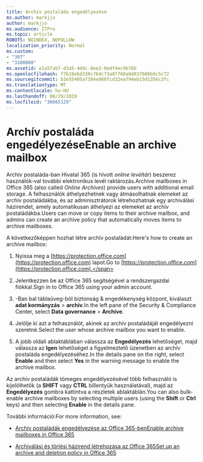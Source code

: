 ```yaml
---
title: Archív postaláda engedélyezése
ms.author: markjjo
author: markjjo
ms.audience: ITPro
ms.topic: article
ROBOTS: NOINDEX, NOFOLLOW
localization_priority: Normal
ms.custom:
- "307"
- "3100008"
ms.assetid: e1a5fab7-d3a5-4d4c-8ee2-0edf4ec9b76b
ms.openlocfilehash: f7b18ebd330c764c73a8f760a0d837686b9c5c72
ms.sourcegitcommit: b3e55405af384e868fcd32ea794eb15d1356c3fc
ms.translationtype: MT
ms.contentlocale: hu-HU
ms.lasthandoff: 08/29/2019
ms.locfileid: "36665129"
---
```

# <a name="enable-an-archive-mailbox"></a><span data-ttu-id="b6668-102">Archív postaláda engedélyezése</span><span class="sxs-lookup"><span data-stu-id="b6668-102">Enable an archive mailbox</span></span>

<span data-ttu-id="b6668-103">Archív postaláda-ban Hivatal 365 (is hívott *online levéltár*) beszerez használók-val további elektronikus levél raktározás.</span><span class="sxs-lookup"><span data-stu-id="b6668-103">Archive mailboxes in Office 365 (also called  *Online Archives*) provide users with additional email storage.</span></span> <span data-ttu-id="b6668-104">A felhasználók áthelyezhetnek vagy átmásolhatnak elemeket az archív postaládákba, és az adminisztrátorok létrehozhatnak egy archiválási házirendet, amely automatikusan áthelyezi az elemeket az archív postaládákba.</span><span class="sxs-lookup"><span data-stu-id="b6668-104">Users can move or copy items to their archive mailbox, and admins can create an archive policy that automatically moves items to archive mailboxes.</span></span>
  
<span data-ttu-id="b6668-105">A következőképpen hozhat létre archív postaládát:</span><span class="sxs-lookup"><span data-stu-id="b6668-105">Here's how to create an archive mailbox:</span></span>
  
1. <span data-ttu-id="b6668-106">Nyissa meg a [https://protection.office.com](https://protection.office.com) lapot.</span><span class="sxs-lookup"><span data-stu-id="b6668-106">Go to [https://protection.office.com](https://protection.office.com).</span></span>

2. <span data-ttu-id="b6668-107">Jelentkezzen be az Office 365 segítségével a rendszergazdai fiókkal.</span><span class="sxs-lookup"><span data-stu-id="b6668-107">Sign in to Office 365 using your admin account.</span></span>

3. <span data-ttu-id="b6668-108">-Ban bal táblaüveg-ból biztonság &amp; engedékenység központ, kiválaszt **adat kormányzás** \> **archív**.</span><span class="sxs-lookup"><span data-stu-id="b6668-108">In the left pane of the Security &amp; Compliance Center, select **Data governance** \> **Archive**.</span></span>

4. <span data-ttu-id="b6668-109">Jelölje ki azt a felhasználót, akinek az archív postaládáját engedélyezni szeretné.</span><span class="sxs-lookup"><span data-stu-id="b6668-109">Select the user whose archive mailbox you want to enable.</span></span>

5. <span data-ttu-id="b6668-110">A jobb oldali ablaktáblában válassza az **Engedélyezés** lehetőséget, majd válassza az **Igen** lehetőséget a figyelmeztető üzenetben az archív postaláda engedélyezéséhez.</span><span class="sxs-lookup"><span data-stu-id="b6668-110">In the details pane on the right, select **Enable** and then select **Yes** in the warning message to enable the archive mailbox.</span></span>

<span data-ttu-id="b6668-111">Az archív postaládák tömeges engedélyezésével több felhasználó is kijelölhetők (a **SHIFT** vagy **CTRL** billentyűk használatával), majd az **Engedélyezés** gombra kattintva a részletek ablaktáblán.</span><span class="sxs-lookup"><span data-stu-id="b6668-111">You can also bulk-enable archive mailboxes by selecting multiple users (using the **Shift** or **Ctrl** keys) and then selecting **Enable** in the details pane.</span></span>
  
<span data-ttu-id="b6668-112">További információ:</span><span class="sxs-lookup"><span data-stu-id="b6668-112">For more information, see:</span></span>
  
- [<span data-ttu-id="b6668-113">Archív postaládák engedélyezése az Office 365-ben</span><span class="sxs-lookup"><span data-stu-id="b6668-113">Enable archive mailboxes in Office 365</span></span>](https://support.office.com/article/enable-archive-mailboxes-in-the-office-365-security-compliance-center-268a109e-7843-405b-bb3d-b9393b2342ce)

- [<span data-ttu-id="b6668-114">Archiválási és törlési házirend létrehozása az Office 365</span><span class="sxs-lookup"><span data-stu-id="b6668-114">Set up an archive and deletion policy in Office 365</span></span>](https://support.office.com/article/Set-up-an-archive-and-deletion-policy-for-mailboxes-in-your-Office-365-organization-ec3587e4-7b4a-40fb-8fb8-8aa05aeae2ce)
